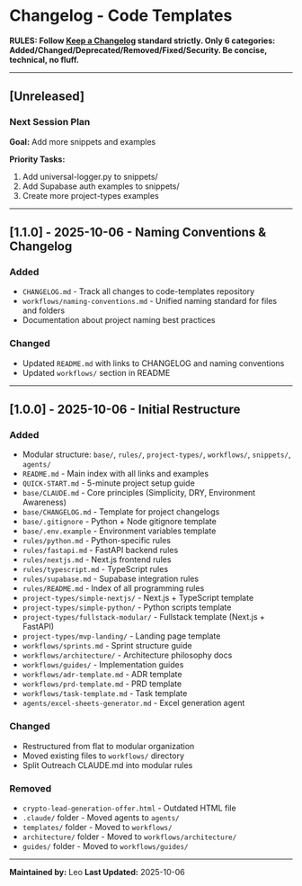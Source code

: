 # Changelog - Code Templates

**RULES: Follow [Keep a Changelog](https://keepachangelog.com/) standard strictly. Only 6 categories: Added/Changed/Deprecated/Removed/Fixed/Security. Be concise, technical, no fluff.**

---

## [Unreleased]

### Next Session Plan
**Goal:** Add more snippets and examples

**Priority Tasks:**
1. Add universal-logger.py to snippets/
2. Add Supabase auth examples to snippets/
3. Create more project-types examples

---

## [1.1.0] - 2025-10-06 - Naming Conventions & Changelog

### Added
- `CHANGELOG.md` - Track all changes to code-templates repository
- `workflows/naming-conventions.md` - Unified naming standard for files and folders
- Documentation about project naming best practices

### Changed
- Updated `README.md` with links to CHANGELOG and naming conventions
- Updated `workflows/` section in README

---

## [1.0.0] - 2025-10-06 - Initial Restructure

### Added
- Modular structure: `base/`, `rules/`, `project-types/`, `workflows/`, `snippets/`, `agents/`
- `README.md` - Main index with all links and examples
- `QUICK-START.md` - 5-minute project setup guide
- `base/CLAUDE.md` - Core principles (Simplicity, DRY, Environment Awareness)
- `base/CHANGELOG.md` - Template for project changelogs
- `base/.gitignore` - Python + Node gitignore template
- `base/.env.example` - Environment variables template
- `rules/python.md` - Python-specific rules
- `rules/fastapi.md` - FastAPI backend rules
- `rules/nextjs.md` - Next.js frontend rules
- `rules/typescript.md` - TypeScript rules
- `rules/supabase.md` - Supabase integration rules
- `rules/README.md` - Index of all programming rules
- `project-types/simple-nextjs/` - Next.js + TypeScript template
- `project-types/simple-python/` - Python scripts template
- `project-types/fullstack-modular/` - Fullstack template (Next.js + FastAPI)
- `project-types/mvp-landing/` - Landing page template
- `workflows/sprints.md` - Sprint structure guide
- `workflows/architecture/` - Architecture philosophy docs
- `workflows/guides/` - Implementation guides
- `workflows/adr-template.md` - ADR template
- `workflows/prd-template.md` - PRD template
- `workflows/task-template.md` - Task template
- `agents/excel-sheets-generator.md` - Excel generation agent

### Changed
- Restructured from flat to modular organization
- Moved existing files to `workflows/` directory
- Split Outreach CLAUDE.md into modular rules

### Removed
- `crypto-lead-generation-offer.html` - Outdated HTML file
- `.claude/` folder - Moved agents to `agents/`
- `templates/` folder - Moved to `workflows/`
- `architecture/` folder - Moved to `workflows/architecture/`
- `guides/` folder - Moved to `workflows/guides/`

---

**Maintained by:** Leo
**Last Updated:** 2025-10-06
